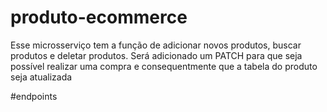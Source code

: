 # produto-ecommerce
Esse microsserviço tem a função de adicionar novos produtos, buscar produtos e deletar produtos. Será adicionado um PATCH para que seja possível realizar uma compra e consequentmente que a tabela do produto seja atualizada

#endpoints
